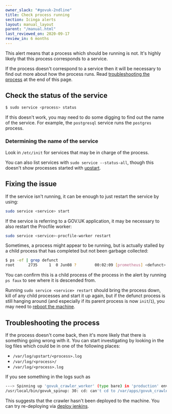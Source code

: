 ```yaml
---
owner_slack: "#govuk-2ndline"
title: Check process running
section: Icinga alerts
layout: manual_layout
parent: "/manual.html"
last_reviewed_on: 2020-09-17
review_in: 6 months
---
```


This alert means that a process which should be running is not. It's highly likely that this process corresponds to a service.

If the process doesn't correspond to a service then it will be necessary to find out more about how the process runs. Read [troubleshooting the process](#troubleshooting-the-process) at the end of this page.

## Check the status of the service

```bash
$ sudo service <process> status
```

If this doesn't work, you may need to do some digging to find out the name of the service. For example, the `postgresql` service runs the `postgres` process.

### Determining the name of the service

Look in `/etc/init` for services that may be in charge of the process.

You can also list services with `sudo service --status-all`, though this doesn't show processes started with [upstart](http://upstart.ubuntu.com/).

## Fixing the issue

If the service isn't running, it can be enough to just restart the service by using:

```bash
sudo service <service> start
```

If the service is referring to a GOV.UK application, it may be necessary to also restart the Procfile worker:

```bash
sudo service <service>-procfile-worker restart
```

Sometimes, a process might appear to be running, but is actually stalled by a child process that has completed but not been garbage collected:

```bash
$ ps -ef | grep defunct
root      2735     1  0 Jun08 ?        00:02:09 [prometheus] <defunct>
```

You can confirm this is a child process of the process in the alert by running `ps faux` to see where it is descended from.

Running `sudo service <service> restart` should bring the process down, kill of any child processes and start it up again, but if the defunct process is still hanging around (and especially if its parent process is now `init`/`1`), you may need to [reboot the machine](/manual/alerts/rebooting-machines.html).

## Troubleshooting the process

If the process doesn't come back, then it's more likely that there is something going wrong with it. You can start
investigating by looking in the log files which could be in one of the following places:

- `/var/log/upstart/<process>.log`
- `/var/log/<process>/`
- `/var/log/<process>.log`

If you see something in the logs such as

```bash
---> Spinning up 'govuk_crawler_worker' (type bare) in 'production' environment
/usr/local/bin/govuk_spinup: 30: cd: can't cd to /var/apps/govuk_crawler_worker
```

This suggests that the crawler hasn't been deployed to the machine. You can try re-deploying
via [deploy jenkins](https://deploy.blue.staging.govuk.digital/).
